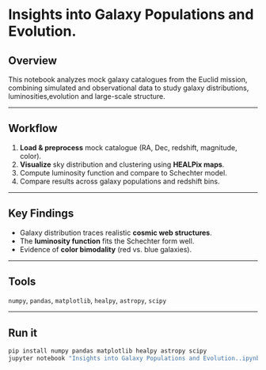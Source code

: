 # Insights into Galaxy Populations and Evolution.


## Overview  
This notebook analyzes mock galaxy catalogues from the Euclid mission, combining simulated and observational data to study galaxy distributions, luminosities,evolution and large-scale structure.

---

## Workflow  
1. **Load & preprocess** mock catalogue (RA, Dec, redshift, magnitude, color).  
2. **Visualize** sky distribution and clustering using **HEALPix maps**.  
3. Compute luminosity function and compare to Schechter model.  
4. Compare results across galaxy populations and redshift bins.

---

## Key Findings  
- Galaxy distribution traces realistic **cosmic web structures**.  
- The **luminosity function** fits the Schechter form well.  
- Evidence of **color bimodality** (red vs. blue galaxies).  

---

## Tools  
`numpy`, `pandas`, `matplotlib`, `healpy`, `astropy`, `scipy`

---

## Run it  
```bash
pip install numpy pandas matplotlib healpy astropy scipy
jupyter notebook "Insights into Galaxy Populations and Evolution..ipynb"
